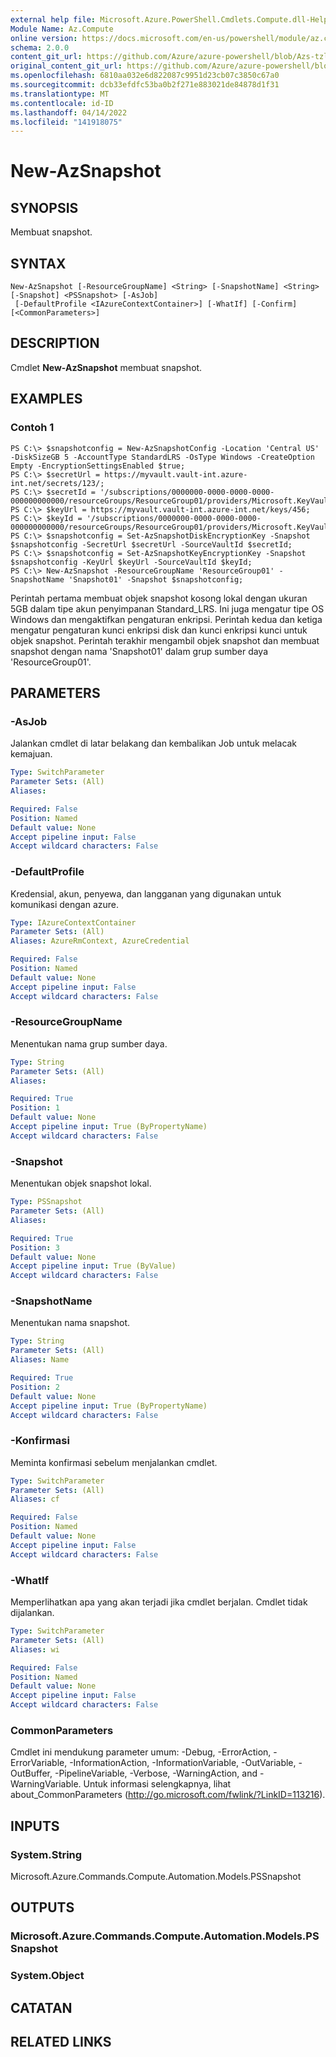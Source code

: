 ```yaml
---
external help file: Microsoft.Azure.PowerShell.Cmdlets.Compute.dll-Help-Help.xml
Module Name: Az.Compute
online version: https://docs.microsoft.com/en-us/powershell/module/az.compute/new-azsnapshot
schema: 2.0.0
content_git_url: https://github.com/Azure/azure-powershell/blob/Azs-tzl/src/Compute/Compute/help/New-AzSnapshot.md
original_content_git_url: https://github.com/Azure/azure-powershell/blob/Azs-tzl/src/Compute/Compute/help/New-AzSnapshot.md
ms.openlocfilehash: 6810aa032e6d822087c9951d23cb07c3850c67a0
ms.sourcegitcommit: dcb33efdfc53ba0b2f271e883021de84878d1f31
ms.translationtype: MT
ms.contentlocale: id-ID
ms.lasthandoff: 04/14/2022
ms.locfileid: "141918075"
---
```

# New-AzSnapshot

## SYNOPSIS
Membuat snapshot.

## SYNTAX

```
New-AzSnapshot [-ResourceGroupName] <String> [-SnapshotName] <String> [-Snapshot] <PSSnapshot> [-AsJob]
 [-DefaultProfile <IAzureContextContainer>] [-WhatIf] [-Confirm] [<CommonParameters>]
```

## DESCRIPTION
Cmdlet **New-AzSnapshot** membuat snapshot.

## EXAMPLES

### Contoh 1
```
PS C:\> $snapshotconfig = New-AzSnapshotConfig -Location 'Central US' -DiskSizeGB 5 -AccountType StandardLRS -OsType Windows -CreateOption Empty -EncryptionSettingsEnabled $true;
PS C:\> $secretUrl = https://myvault.vault-int.azure-int.net/secrets/123/;
PS C:\> $secretId = '/subscriptions/0000000-0000-0000-0000-000000000000/resourceGroups/ResourceGroup01/providers/Microsoft.KeyVault/vaults/TestVault123';
PS C:\> $keyUrl = https://myvault.vault-int.azure-int.net/keys/456;
PS C:\> $keyId = '/subscriptions/0000000-0000-0000-0000-000000000000/resourceGroups/ResourceGroup01/providers/Microsoft.KeyVault/vaults/TestVault456';
PS C:\> $snapshotconfig = Set-AzSnapshotDiskEncryptionKey -Snapshot $snapshotconfig -SecretUrl $secretUrl -SourceVaultId $secretId;
PS C:\> $snapshotconfig = Set-AzSnapshotKeyEncryptionKey -Snapshot $snapshotconfig -KeyUrl $keyUrl -SourceVaultId $keyId;
PS C:\> New-AzSnapshot -ResourceGroupName 'ResourceGroup01' -SnapshotName 'Snapshot01' -Snapshot $snapshotconfig;
```

Perintah pertama membuat objek snapshot kosong lokal dengan ukuran 5GB dalam tipe akun penyimpanan Standard_LRS.  Ini juga mengatur tipe OS Windows dan mengaktifkan pengaturan enkripsi.
Perintah kedua dan ketiga mengatur pengaturan kunci enkripsi disk dan kunci enkripsi kunci untuk objek snapshot.
Perintah terakhir mengambil objek snapshot dan membuat snapshot dengan nama 'Snapshot01' dalam grup sumber daya 'ResourceGroup01'.

## PARAMETERS

### -AsJob
Jalankan cmdlet di latar belakang dan kembalikan Job untuk melacak kemajuan.

```yaml
Type: SwitchParameter
Parameter Sets: (All)
Aliases: 

Required: False
Position: Named
Default value: None
Accept pipeline input: False
Accept wildcard characters: False
```

### -DefaultProfile
Kredensial, akun, penyewa, dan langganan yang digunakan untuk komunikasi dengan azure.

```yaml
Type: IAzureContextContainer
Parameter Sets: (All)
Aliases: AzureRmContext, AzureCredential

Required: False
Position: Named
Default value: None
Accept pipeline input: False
Accept wildcard characters: False
```

### -ResourceGroupName
Menentukan nama grup sumber daya.

```yaml
Type: String
Parameter Sets: (All)
Aliases: 

Required: True
Position: 1
Default value: None
Accept pipeline input: True (ByPropertyName)
Accept wildcard characters: False
```

### -Snapshot
Menentukan objek snapshot lokal.

```yaml
Type: PSSnapshot
Parameter Sets: (All)
Aliases: 

Required: True
Position: 3
Default value: None
Accept pipeline input: True (ByValue)
Accept wildcard characters: False
```

### -SnapshotName
Menentukan nama snapshot.

```yaml
Type: String
Parameter Sets: (All)
Aliases: Name

Required: True
Position: 2
Default value: None
Accept pipeline input: True (ByPropertyName)
Accept wildcard characters: False
```

### -Konfirmasi
Meminta konfirmasi sebelum menjalankan cmdlet.

```yaml
Type: SwitchParameter
Parameter Sets: (All)
Aliases: cf

Required: False
Position: Named
Default value: None
Accept pipeline input: False
Accept wildcard characters: False
```

### -WhatIf
Memperlihatkan apa yang akan terjadi jika cmdlet berjalan.
Cmdlet tidak dijalankan.

```yaml
Type: SwitchParameter
Parameter Sets: (All)
Aliases: wi

Required: False
Position: Named
Default value: None
Accept pipeline input: False
Accept wildcard characters: False
```

### CommonParameters
Cmdlet ini mendukung parameter umum: -Debug, -ErrorAction, -ErrorVariable, -InformationAction, -InformationVariable, -OutVariable, -OutBuffer, -PipelineVariable, -Verbose, -WarningAction, and -WarningVariable. Untuk informasi selengkapnya, lihat about_CommonParameters (http://go.microsoft.com/fwlink/?LinkID=113216).

## INPUTS

### System.String
Microsoft.Azure.Commands.Compute.Automation.Models.PSSnapshot

## OUTPUTS

### Microsoft.Azure.Commands.Compute.Automation.Models.PSSnapshot

### System.Object

## CATATAN

## RELATED LINKS

